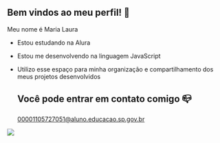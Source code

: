 ## Bem vindos ao meu perfil! 💙

Meu nome é Maria Laura

- Estou estudando na Alura
- Estou me desenvolvendo na linguagem JavaScript
- Utilizo esse espaço para minha organização e compartilhamento dos meus projetos desenvolvidos

  ## Você pode entrar em contato comigo 📪

  00001105727051@aluno.educacao.sp.gov.br

![](https://media1.tenor.com/m/5yDCX3zR6Z0AAAAC/batman-batdog.gif)
